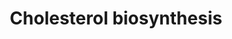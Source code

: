 ---
annotations:
- type: Pathway Ontology
  value: cholesterol biosynthetic pathway
authors:
- M.Lieberman
- MaintBot
- N.Mantei
- Thomas
- Christine Chichester
- Egonw
- Eveline1705
- Khanspers
- Eweitz
description: 'Cholesterol is a waxy steroid metabolite found in the cell membranes
  and transported in the blood plasma of all animals. It is an essential structural
  component of mammalian cell membranes, where it is required to establish proper
  membrane permeability and fluidity. In addition, cholesterol is an important component
  for the manufacture of bile acids, steroid hormones, and several fat-soluble vitamins.
  Cholesterol is the principal sterol synthesized by animals, but small quantities
  are synthesized in other eukaryotes, such as plants and fungi. It is almost completely
  absent among prokaryotes, which include bacteria.  Source: [[wikipedia:Cholesterol|Wikipedia]]'
last-edited: 2021-05-20
organisms:
- Saccharomyces cerevisiae
redirect_from:
- /index.php/Pathway:WP132
- /instance/WP132
schema-jsonld:
- '@context': https://schema.org/
  '@id': https://wikipathways.github.io/pathways/WP132.html
  '@type': Dataset
  creator:
    '@type': Organization
    name: WikiPathways
  description: 'Cholesterol is a waxy steroid metabolite found in the cell membranes
    and transported in the blood plasma of all animals. It is an essential structural
    component of mammalian cell membranes, where it is required to establish proper
    membrane permeability and fluidity. In addition, cholesterol is an important component
    for the manufacture of bile acids, steroid hormones, and several fat-soluble vitamins.
    Cholesterol is the principal sterol synthesized by animals, but small quantities
    are synthesized in other eukaryotes, such as plants and fungi. It is almost completely
    absent among prokaryotes, which include bacteria.  Source: [[wikipedia:Cholesterol|Wikipedia]]'
  keywords:
  - ERG13
  - ERG12
  - (R)-5-Phosphomevalonate
  - Squalene
  - Acetyl-CoA
  - ERG25
  - Mevalonate
  - 7-dehydro Cholesterol
  - Cholesterol
  - trans-trans-farnesyl-pp
  - Lathosterol
  - MVD1
  - ERG20
  - DHCR7
  - Lanosterol
  - ERG1
  - HMG1
  - ERG9
  - PMVK
  - ERG26
  - IDI1
  - Squalene-2,3-Epoxide
  - ERG7
  - HMG-CoA
  - Mevalonate-5-PP
  - ERG3
  - ERG11
  - Delta-Isopentenyl-5-PP
  license: CC0
  name: Cholesterol biosynthesis
seo: CreativeWork
title: Cholesterol biosynthesis
wpid: WP132
---